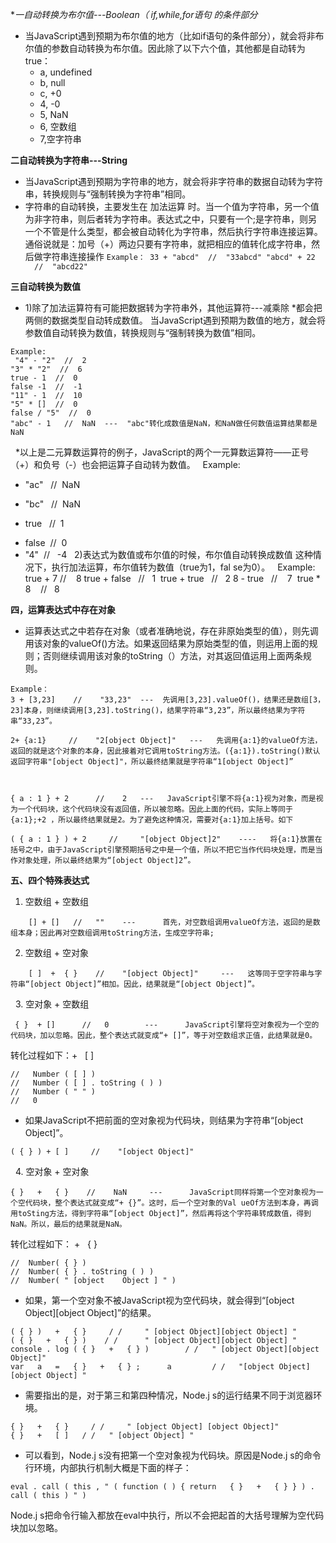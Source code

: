 **一自动转换为布尔值---Boolean（ if,while,for语句 *的条件部分**
 - 当JavaScript遇到预期为布尔值的地方（比如if语句的条件部分），就会将非布尔值的参数自动转换为布尔值。因此除了以下六个值，其他都是自动转为true：
     - a, undefined
     - b, null
     - c, +0
     - 4, -0
     - 5, NaN
     - 6, 空数组
     - 7,空字符串

**二自动转换为字符串---String**
 - 当JavaScript遇到预期为字符串的地方，就会将非字符串的数据自动转为字符串，转换规则与“强制转换为字符串”相同。
 - 字符串的自动转换，主要发生在 加法运算 时。当一个值为字符串，另一个值为非字符串，则后者转为字符串。表达式之中，只要有一个;是字符串，则另一个不管是什么类型，都会被自动转化为字符串，然后执行字符串连接运算。通俗说就是：加号（+）两边只要有字符串，就把相应的值转化成字符串，然后做字符串连接操作
    ``
      Example：
      33 + "abcd"  //  "33abcd"
      "abcd" + 22   //  "abcd22"
    ``
    
**三自动转换为数值**
 - 1)除了加法运算符有可能把数据转为字符串外，其他运算符---减乘除  *都会把两侧的数据类型自动转成数值。
当JavaScript遇到预期为数值的地方，就会将参数值自动转换为数值，转换规则与“强制转换为数值”相同。

```
Example:
 "4" - "2"  //  2
"3" * "2"  //  6
true - 1  //  0
false -1  //  -1
"11" - 1  //  10
"5" * []  //  0
false / "5"  //  0
"abc" - 1   //  NaN  ---  "abc"转化成数值是NaN，和NaN做任何数值运算结果都是NaN
```
 
*以上是二元算数运算符的例子，JavaScript的两个一元算数运算符——正号（+）和负号（-）也会把运算子自动转为数值。
 
Example:
+ "ac"   //  NaN 
- "bc"   //  NaN 
+ true   //  1 
- false  //  0
- "4"  //   -4
 
2)表达式为数值或布尔值的时候，布尔值自动转换成数值
这种情况下，执行加法运算，布尔值转为数值（true为1，fal se为0）。
 
Example:
true + 7 //    8
true + false   //   1 
true + true   //   2
8 - true   //    7 
true * 8    //   8

**四，运算表达式中存在对象**
- 运算表达式之中若存在对象（或者准确地说，存在非原始类型的值），则先调用该对象的valueOf()方法。如果返回结果为原始类型的值，则运用上面的规则；否则继续调用该对象的toString（）方法，对其返回值运用上面两条规则。

```
Example：
3 + [3,23]    //    "33,23"  ---  先调用[3,23].valueOf()，结果还是数组[3，23]本身，则继续调用[3,23].toString()，结果字符串“3,23”，所以最终结果为字符串“33,23”。
 
2+ {a:1}     //    "2[object Object]"   ---   先调用{a:1}的valueOf方法，返回的就是这个对象的本身，因此接着对它调用toString方法。({a:1}).toString()默认返回字符串"[object Object]"，所以最终结果就是字符串“1[object Object]”
 
 
 
{ a : 1 } + 2      //    2   ---   JavaScript引擎不将{a:1}视为对象，而是视为一个代码块，这个代码块没有返回值，所以被忽略。因此上面的代码，实际上等同于 {a:1};+2 ，所以最终结果就是2。为了避免这种情况，需要对{a:1}加上括号。如下
 
( { a : 1 } ) + 2     //     "[object Object]2"    ----   将{a:1}放置在括号之中，由于JavaScript引擎预期括号之中是一个值，所以不把它当作代码块处理，而是当作对象处理，所以最终结果为“[object Object]2”。
```
**五、四个特殊表达式**
1. 空数组 + 空数组

``` 
    [] + []   //   ""    ---      首先，对空数组调用valueOf方法，返回的是数组本身；因此再对空数组调用toString方法，生成空字符串;
```
2. 空数组 + 空对象

```
    [ ]  +  { }    //    "[object Object]"     ---   这等同于空字符串与字符串“[object Object]”相加。因此，结果就是“[object Object]”。
```
 
3. 空对象 + 空数组

```
 { }  + []      //   0        ---      JavaScript引擎将空对象视为一个空的代码块，加以忽略。因此，整个表达式就变成“+ []”，等于对空数组求正值，此结果就是0。
```
转化过程如下：+   [ ]

```
//   Number ( [ ] )
//   Number ( [ ] . toString ( ) )
//   Number ( " " )
//   0
```
- 如果JavaScript不把前面的空对象视为代码块，则结果为字符串“[object Object]”。

```
( { } ) + [ ]     //    "[object Object]"
```
 
 4. 空对象 + 空对象 

```
{ }   +   { }    //    NaN     ---      JavaScript同样将第一个空对象视为一个空代码块，整个表达式就变成“+ {}”。这时，后一个空对象的Val ueOf方法到本身，再调用toSting方法，得到字符串“[object Object]”，然后再将这个字符串转成数值，得到NaN。所以，最后的结果就是NaN。
```
转化过程如下： +   { }

```
//  Number( { } )
//  Number( { } . toString ( ) )
//  Number( " [object    Object ] " )
```
- 如果，第一个空对象不被JavaScript视为空代码块，就会得到“[object Object][object Object]”的结果。

```
( { } )   +   { }     / /     " [object Object][object Object] "
( { }   +   { } )    / /      " [object Object][object Object] "  
console . log ( { }   +   { } )        / /   " [object Object][object Object]"
var   a   =   { }   +   { } ;      a         / /   "[object Object][object Object] "
```
- 需要指出的是，对于第三和第四种情况，Node.j s的运行结果不同于浏览器环境。

```
{ }   +   { }     / /     " [object Object] [object Object]"
{ }   +   [ ]   / /   " [object Object] "
```
- 可以看到，Node.j s没有把第一个空对象视为代码块。原因是Node.j s的命令行环境，内部执行机制大概是下面的样子：

```
eval . call ( this , " ( function ( ) { return   { }   +   { } } ) . call ( this ) " )
```
Node.j s把命令行输入都放在eval中执行，所以不会把起首的大括号理解为空代码块加以忽略。


